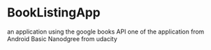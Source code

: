 # BookListingApp
an application using the google books API
one of the application from Android Basic Nanodgree from udacity 
